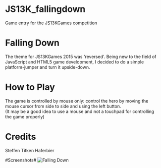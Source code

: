 # JS13K_fallingdown
Game entry for the JS13KGames competition

# Falling Down
The theme for JS13KGames 2015 was 'reversed'. Being new to the field of JavaScript and HTML5 game development, I decided to do a simple platform-jumper and turn it upside-down.

# How to Play
The game is controlled by mouse only: control the hero by moving the mouse cursor from side to side and using the left button.  
(It may be a good idea to use a mouse and not a touchpad for controlling the game properly)

# Credits
Steffen Titken Haferbier

#Screenshots#
![Falling Down](http://haferbier.com/img/fallingdown.PNG "Falling Down")
